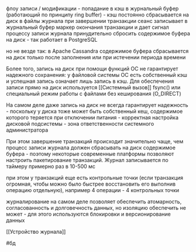флоу записи / модификации - попадание в кэш в журнальный буфер (работающий по принципу ring buffer) - кэш постоянно сбрасывается на диск в файлы журнала 
при завершении транзакции сеанс записывает в журнальный буфер маркер окончания транзакции и дает сигнал процессу записи журнала принудительно сбросить содержимое буфера на диск - так работает в PostgreSQL

но не везде так: в Apache Cassandra содержимое буфера сбрасывается на диск только после заполнения или при истечении периода времени

Более того, запись на диск при помощи функций ОС не гарантирует надежного сохранения: у файловой системы ОС есть собственный кэш и успешная запись означает лишь запись в кэш. Для обеспечения записи прямо на диск используется [[Системный вызов]] fsync() или специальный режим работы с файлами без кеширования (O_DIRECT)

На самом деле даже запись на диск не всегда гарантирует надежность - поскольку у диска тоже может быть собственный кеш, содержимое которого теряется при отключении питания - корректная настройка дисковой подсистемы - зона ответственности системного администратора

При этом завершение транзакций происходит значительно чаще, чем процесс записи журнала должен сбрасывать на диск содержимое буфера - поэтому некоторые современные платформы позволяют настроить пакетирование транзакций. Журнал записывается по таймеру примерно раз в 10-500 мс

при этом у транзакций еще есть контрольные точки (если транзакция огромная, чтобы можно было быстрее восстановить его выполнив операцию отдельную), например 4 операции - 4 контрольных точки

журналирование на самом деле позволяет обеспечить атомарность, согласованность и долговечность данных, но изоляцию обеспечить не может - для этого используются блокировки и версионирование данных

[[Устройство журнала]]

#бд 